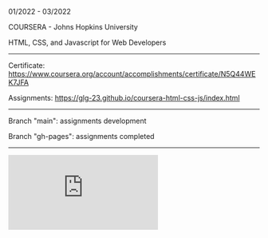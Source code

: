 01/2022 - 03/2022


COURSERA - Johns Hopkins University

HTML, CSS, and Javascript for Web Developers

-----

Certificate: https://www.coursera.org/account/accomplishments/certificate/N5Q44WEK7JFA

Assignments: https://glg-23.github.io/coursera-html-css-js/index.html

-----

Branch "main": assignments development

Branch "gh-pages": assignments completed 

-----

![Certificato Coursera-John Hopkins University](https://github.com/glg-23/COURSERA_html-css-js/blob/main/Coursera%20-%20Johns%20Hopkins%20university%20-%20HTML%2C%20CSS%2C%20JS.pdf)
